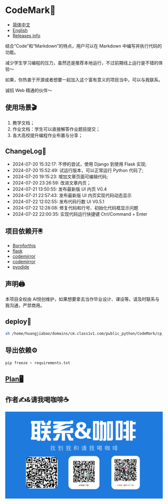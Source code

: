 # CodeMark🦭

- [简体中文](README.md)
- [English](EN_README.md)
- [Releases info](Releases.md)

结合“Code”和“Markdown”的特点，用户可以在 Markdown 中编写并执行代码的功能。

减少学生学习编程的压力，虽然还是推荐本地运行，不过前期线上运行是不错的体验～

如果，你热衷于开源或者想要一起加入这个富有意义的项目当中，可以与我联系。

诚招 Web 精通的伙伴～

## 使用场景🎬

1. 教学文档；
2. 作业文档：学生可以直接解答作业题目提交；
3. 各大高校提升编程作业布置与分享；

## ChangeLog📔

- 2024-07-20 15:32:17: 不停的尝试，使用 Django 到使用 Flask 实现;
- 2024-07-20 15:52:49: 试运行版本，可以正常运行 Python 代码了;
- 2024-07-20 19:15:23: 增加文章页面可编辑代码;
- 2024-07-20 23:26:59: 改进文章内页；
- 2024-07-21 13:50:55: 发布最新版 UI 内页 V0.4
- 2024-07-21 22:57:43: 发布最新版 UI 内页实现代码动态显示
- 2024-07-22 12:02:55: 发布代码行数 UI V0.5.1
- 2024-07-22 12:28:08: 修复代码和行号、初始化代码框显示问题
- 2024-07-22 22:00:35: 实现代码运行快捷键 Ctrl/Command + Enter

## 项目依赖开🖲️

- [Bornforthis](https://bornforthis.cn/)
- [flask](https://flask.palletsprojects.com/en/3.0.x/)
- [codemirror](https://codemirror.net/)
- [codemirror](https://cdnjs.com/libraries/codemirror)
- [pyodide](https://pyodide.org/en/stable/index.html)

## 声明🖨️

本项目全权由 AI悦创维护，如果想要拿去当作毕业设计、课设等。请及时联系与我沟通，严禁商用。

## deploy🧿

```bash
sh /home/huangjiabao/domains/cm.class1v1.com/public_python/CodeMark/cp_opt.sh
```

## 导出依赖⚙️

```bash
pip freeze > requirements.txt
```

## [Plan🖥](./docs/Plan.md)

## 作者✍️&请我喝咖啡☕️

![img_1.png](static/info/img_1.png)

